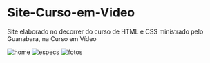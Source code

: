 # Site-Curso-em-Video
Site elaborado no decorrer do curso de HTML e CSS ministrado pelo Guanabara, na Curso em Vídeo

![home](https://user-images.githubusercontent.com/100648619/176053372-2a06c25b-a353-4300-9723-2d41c7171a05.PNG)
![especs](https://user-images.githubusercontent.com/100648619/176053385-a45354d5-82c9-43d0-b961-9e67f523a5d9.PNG)
![fotos](https://user-images.githubusercontent.com/100648619/176053389-5700969b-d412-49b6-995a-a088e82d9a0b.png)
